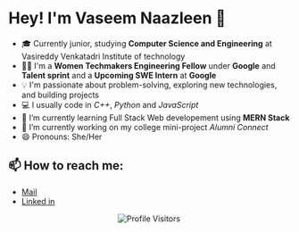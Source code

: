 # Hey! I'm Vaseem Naazleen  👋 

- 🎓 Currently junior, studying **Computer Science and Engineering** at Vasireddy Venkatadri Institute of technology
- 👩‍💻 I'm a **Women Techmakers Engineering Fellow** under **Google** and **Talent sprint** and a **Upcoming SWE Intern** at **Google**
- 💡 I'm passionate about problem-solving, exploring new technologies, and building projects
- 💻 I usually code in *C++*, *Python* and *JavaScript*
- 🌱 I’m currently learning Full Stack Web developement using **MERN Stack**
- 🔭 I’m currently working on my college mini-project *Alumni Connect*
- 😄 Pronouns: She/Her

<!--
**vnaazleen/vnaazleen** is a ✨ _special_ ✨ repository because its `README.md` (this file) appears on your GitHub profile.

Here are some ideas to get you started:

- 🔭 I’m currently working on ...
- 🌱 I’m currently learning ...
- 👯 I’m looking to collaborate on ...
- 🤔 I’m looking for help with ...
- 💬 Ask me about ...
- 📫 How to reach me: ...
- 😄 Pronouns: ...
- ⚡ Fun fact: ...
-->



## 📫 How to reach me: 

* [Mail](mailto:shaikvaseemnaazleen@gmail.com)
* [Linked in](https://www.linkedin.com/in/vaseem-naazleen/)

<p align="center"> <img src="https://komarev.com/ghpvc/?username=vnaazleen" alt="Profile Visitors" /> </p>
